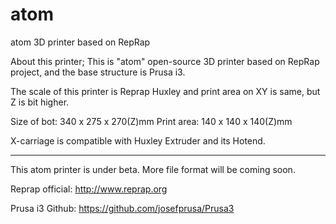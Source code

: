 atom
====

atom 3D printer based on RepRap


About this printer;
This is "atom" open-source 3D printer based on RepRap project, and the base structure is Prusa i3.

The scale of this printer is Reprap Huxley and print area on XY is same, but Z is bit higher. 

Size of bot:  340 x 275 x 270(Z)mm
Print area: 140 x 140 x 140(Z)mm

X-carriage is compatible with Huxley Extruder and its Hotend.

------------------------------------------------------------------

This atom printer is under beta.
More file format will be coming soon.






Reprap official: http://www.reprap.org

Prusa i3 Github:  https://github.com/josefprusa/Prusa3



